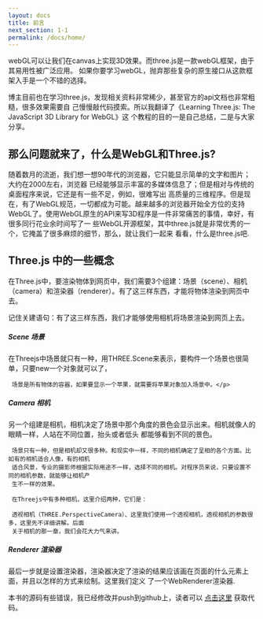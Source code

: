 ```yaml
---
layout: docs
title: 前言
next_section: 1-1
permalink: /docs/home/
---
```


webGL可以让我们在canvas上实现3D效果。而three.js是一款webGL框架，由于其易用性被广泛应用。
如果你要学习webGL，抛弃那些复杂的原生接口从这款框架入手是一个不错的选择。

博主目前也在学习three.js，发现相关资料非常稀少，甚至官方的api文档也非常粗糙，很多效果需要自
己慢慢敲代码摸索。所以我翻译了《Learning Three.js: The JavaScript 3D Library for WebGL》这
个教程的目的一是自己总结，二是与大家分享。

## 那么问题就来了，什么是WebGL和Three.js?

随着数月的流逝，我们想一想90年代的浏览器，它只能显示简单的文字和图片；大约在2000左右，浏览器
已经能够显示丰富的多媒体信息了；但是相对与传统的桌面程序来说，它还是有一些不足，例如，很难写出
高质量的三维程序。但是现在，有了WebGL规范，一切都成为可能。越来越多的浏览器开始全方位的支持
WebGL了。使用WebGL原生的API来写3D程序是一件非常痛苦的事情，幸好，有很多同行花业余时间写了一
些WebGL开源框架，其中three.js就是非常优秀的一个，它掩盖了很多麻烦的细节，那么，就让我们一起来
看看，什么是three.js吧.

## Three.js 中的一些概念

在Three.js中，要渲染物体到网页中，我们需要3个组建：场景（scene）、相机（camera）和渲染器（renderer）。有了这三样东西，才能将物体渲染到网页中去。

记住关建语句：有了这三样东西，我们才能够使用相机将场景渲染到网页上去。

<div class="note">
  <h5>Scene 场景</h5>
  <p>在Threejs中场景就只有一种，用THREE.Scene来表示，要构件一个场景也很简单，只要new一个对象就可以了，

     场景是所有物体的容器，如果要显示一个苹果，就需要将苹果对象加入场景中。</p>
</div>

<div class="note">
  <h5>Camera 相机</h5>
  <p>另一个组建是相机，相机决定了场景中那个角度的景色会显示出来。相机就像人的眼睛一样，人站在不同位置，抬头或者低头
  都能够看到不同的景色。

     场景只有一种，但是相机却又很多种。和现实中一样，不同的相机确定了呈相的各个方面。比如有的相机适合人像，有的相机
     适合风景，专业的摄影师根据实际用途不一样，选择不同的相机。对程序员来说，只要设置不同的相机参数，就能够让相机产
     生不一样的效果。

     在Threejs中有多种相机，这里介绍两种，它们是：

     透视相机（THREE.PerspectiveCamera）、这里我们使用一个透视相机，透视相机的参数很多，这里先不详细讲解。后面
     关于相机的那一章，我们会花大力气来讲。
  </p>
</div>

<div class="note">
  <h5>Renderer 渲染器</h5>
  <p>最后一步就是设置渲染器，渲染器决定了渲染的结果应该画在页面的什么元素上面，并且以怎样的方式来绘制。这里我们定义
  了一个WebRenderer渲染器.
  </p>
</div>


本书的源码有些错误，我已经修改并push到github上，读者可以 [点击这里](https://github.com/leiguorui/learning-threejs) 获取代码。

